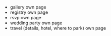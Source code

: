 - gallery own page
- registry own page
- rsvp own page
- wedding party own page
- travel (details, hotel, where to park) own page